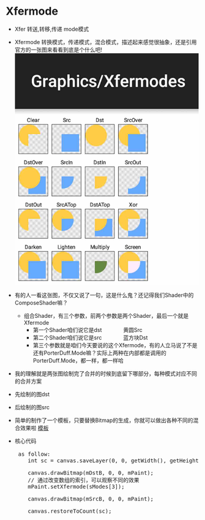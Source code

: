# Xfermode #
- Xfer 转送,转移,传递 mode模式
- Xfermode 转换模式，传递模式，混合模式，描述起来感觉很抽象，还是引用官方的一张图来看看到底是个什么吧!
![](img/Xfermode.jpg)
- 有的人一看这张图，不仅又说了一句，这是什么鬼？还记得我们Shader中的ComposeShader嘛？
  - 组合Shader，有三个参数，前两个参数是两个Shader，最后一个就是Xfermode
    - 第一个Shader咱们说它是dst　　　　黄圆Src
    - 第二个Shader咱们说它是src　　　　蓝方块Dst
    - 第三个参数就是咱们今天要说的这个Xfermode，有的人立马说了不是还有PorterDuff.Mode嘛？实际上两种在内部都是调用的PorterDuff.Mode，都一样，都一样哈
- 我的理解就是两张图绘制完了合并的时候到底留下哪部分，每种模式对应不同的合并方案

- 先绘制的图dst
- 后绘制的图src

- 简单的制作了一个模板，只要替换Bitmap的生成，你就可以做出各种不同的混合效果啦
  <a href="">模板</a>
- 核心代码
  <pre> as follow:　　　
      int sc = canvas.saveLayer(0, 0, getWidth(), getHeight(), null,Canvas.ALL_SAVE_FLAG);

      canvas.drawBitmap(mDstB, 0, 0, mPaint);
      // 通过改变数组的索引，可以观察不同的效果
      mPaint.setXfermode(sModes[3]);

      canvas.drawBitmap(mSrcB, 0, 0, mPaint);

      canvas.restoreToCount(sc);
  </pre>
